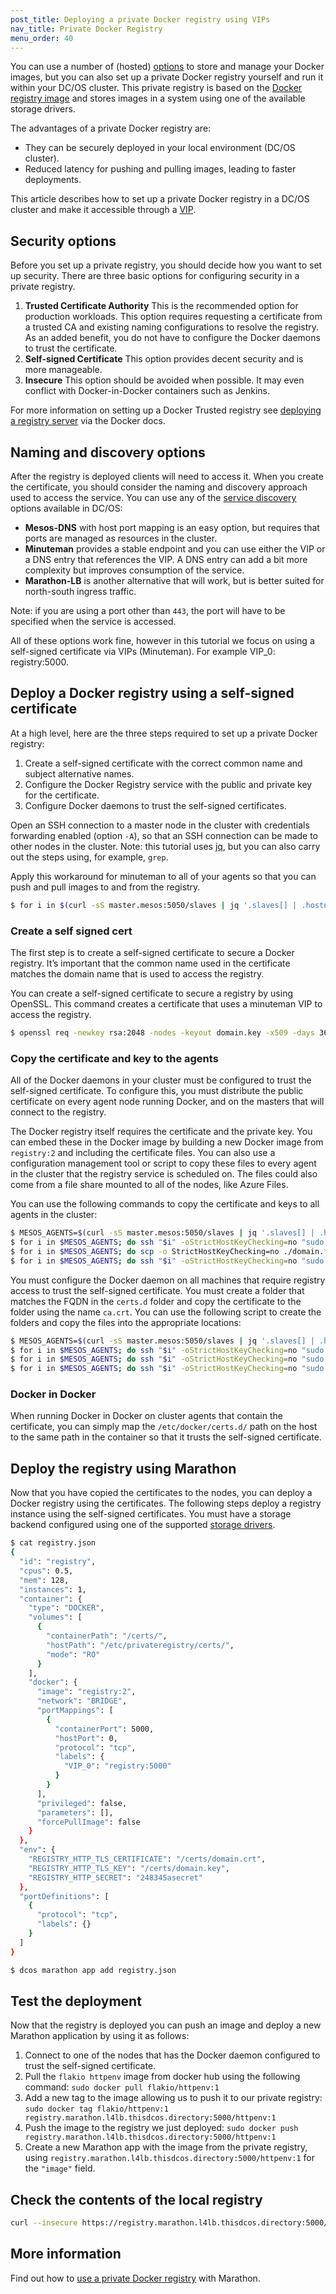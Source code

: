 ```yaml
---
post_title: Deploying a private Docker registry using VIPs
nav_title: Private Docker Registry
menu_order: 40
---
```


You can use a number of (hosted) [options](https://mesosphere.com/blog/2015/10/14/docker-registries-the-good-the-bad-the-ugly/) to store and manage your Docker images, but you can also set up a private Docker registry yourself and run it within your DC/OS cluster. This private registry is based on the [Docker registry image](https://docs.docker.com/registry/) and stores images in a system using one of the available storage drivers.

The advantages of a private Docker registry are:

- They can be securely deployed in your local environment (DC/OS cluster).
- Reduced latency for pushing and pulling images, leading to faster deployments.

This article describes how to set up a private Docker registry in a DC/OS cluster and make it accessible through a [VIP](docs/1.8/usage/service-discovery/load-balancing-vips/virtual-ip-addresses/). 

## Security options

Before you set up a private registry, you should decide how you want to set up security. There are three basic options for configuring security in a private registry. 

1. __Trusted Certificate Authority__ This is the recommended option for production workloads. This option requires requesting a certificate from a trusted CA and existing naming configurations to resolve the registry. As an added benefit, you do not have to configure the Docker daemons to trust the certificate.
1. __Self-signed Certificate__ This option provides decent security and is more manageable.
1. __Insecure__ This option should be avoided when possible. It may even conflict with Docker-in-Docker containers such as Jenkins.

For more information on setting up a Docker Trusted registry see [deploying a registry server](https://docs.docker.com/registry/deploying/) via the Docker docs.

## Naming and discovery options

After the registry is deployed clients will need to access it. When you create the certificate, you should consider the naming and discovery approach used to access the service.  You can use any of the [service discovery](/docs/1.8/usage/service-discovery/) options available in DC/OS:

- __Mesos-DNS__ with host port mapping is an easy option, but requires that ports are managed as resources in the cluster.
- __Minuteman__ provides a stable endpoint and you can use either the VIP or a DNS entry that references the VIP. A DNS entry can add a bit more complexity but improves consumption of the service.
- __Marathon-LB__ is another alternative that will work, but is better suited for north-south ingress traffic.

Note: if you are using a port other than `443`, the port will have to be specified when the service is accessed.

All of these options work fine, however in this tutorial we focus on using a self-signed certificate via VIPs (Minuteman). For example VIP_0: registry:5000.

## Deploy a Docker registry using a self-signed certificate

At a high level, here are the three steps required to set up a private Docker registry:

1. Create a self-signed certificate with the correct common name and subject alternative names.
1. Configure the Docker Registry service with the public and private key for the certificate.
1. Configure Docker daemons to trust the self-signed certificates.

Open an SSH connection to a master node in the cluster with credentials forwarding enabled (option `-A`), so that an SSH connection can be made to other nodes in the cluster. Note: this tutorial uses [jq](https://stedolan.github.io/jq/), but you can also carry out the steps using, for example, `grep`.

Apply this workaround for minuteman to all of your agents so that you can push and pull images to and from the registry.

```bash
$ for i in $(curl -sS master.mesos:5050/slaves | jq '.slaves[] | .hostname' | tr -d '"'); do ssh "$i" -oStrictHostKeyChecking=no "sudo sysctl -w net.netfilter.nf_conntrack_tcp_be_liberal=1"; done
```

### Create a self signed cert

The first step is to create a self-signed certificate to secure a Docker registry. It’s important that the common name used in the certificate matches the domain name that is used to access the registry.

You can create a self-signed certificate to secure a registry by using OpenSSL. This command creates a certificate that uses a minuteman VIP to access the registry. 

```bash
$ openssl req -newkey rsa:2048 -nodes -keyout domain.key -x509 -days 365 -out domain.crt -subj "/C=US/ST=NY/L=NYC/O=Mesosphere/CN=registry.marathon.l4lb.thisdcos.directory"
```
### Copy the certificate and key to the agents

All of the Docker daemons in your cluster must be configured to trust the self-signed certificate. To configure this, you must distribute the public certificate on every agent node running Docker, and on the masters that will connect to the registry.

The Docker registry itself requires the certificate and the private key. You can embed these in the Docker image by building a new Docker image from `registry:2` and including the certificate files. You can also use a configuration management tool or script to copy these files to every agent in the cluster that the registry service is scheduled on. The files could also come from a file share mounted to all of the nodes, like Azure Files.

You can use the following commands to copy the certificate and keys to all agents in the cluster:

```bash
$ MESOS_AGENTS=$(curl -sS master.mesos:5050/slaves | jq '.slaves[] | .hostname' | tr -d '"');
$ for i in $MESOS_AGENTS; do ssh "$i" -oStrictHostKeyChecking=no "sudo mkdir --parent /etc/privateregistry/certs/"; done
$ for i in $MESOS_AGENTS; do scp -o StrictHostKeyChecking=no ./domain.* "$i":~/; done
$ for i in $MESOS_AGENTS; do ssh "$i" -oStrictHostKeyChecking=no "sudo mv ./domain.* /etc/privateregistry/certs/"; done
```

You must configure the Docker daemon on all machines that require registry access to trust the self-signed certificate. You must  create a folder that matches the FQDN in the `certs.d` folder and copy the certificate to the folder using the name `ca.crt`. You can use the following script to create the folders and copy the files into the appropriate locations:

```bash
$ MESOS_AGENTS=$(curl -sS master.mesos:5050/slaves | jq '.slaves[] | .hostname' | tr -d '"');
$ for i in $MESOS_AGENTS; do ssh "$i" -oStrictHostKeyChecking=no "sudo mkdir --parent /etc/docker/certs.d/registry.marathon.l4lb.thisdcos.directory:5000"; done
$ for i in $MESOS_AGENTS; do ssh "$i" -oStrictHostKeyChecking=no "sudo cp /etc/privateregistry/certs/domain.crt /etc/docker/certs.d/registry.marathon.l4lb.thisdcos.directory:5000/ca.crt"; done
$ for i in $MESOS_AGENTS; do ssh "$i" -oStrictHostKeyChecking=no "sudo systemctl restart docker"; done
```

### Docker in Docker

When running Docker in Docker on cluster agents that contain the certificate, you can simply map the `/etc/docker/certs.d/` path on the host to the same path in the container so that it trusts the self-signed certificate.

## Deploy the registry using Marathon

Now that you have copied the certificates to the nodes, you can deploy a Docker registry using the certificates. The following steps deploy a registry instance using the self-signed certificates. You must have a storage backend configured using one of the supported [storage drivers](https://docs.docker.com/registry/storage-drivers/).

```bash
$ cat registry.json
{
  "id": "registry",
  "cpus": 0.5,
  "mem": 128,
  "instances": 1,
  "container": {
    "type": "DOCKER",
    "volumes": [
      {
        "containerPath": "/certs/",
        "hostPath": "/etc/privateregistry/certs/",
        "mode": "RO"
      }
    ],
    "docker": {
      "image": "registry:2",
      "network": "BRIDGE",
      "portMappings": [
        {
          "containerPort": 5000,
          "hostPort": 0,
          "protocol": "tcp",
          "labels": {
            "VIP_0": "registry:5000"
          }
        }
      ],
      "privileged": false,
      "parameters": [],
      "forcePullImage": false
    }
  },
  "env": {
    "REGISTRY_HTTP_TLS_CERTIFICATE": "/certs/domain.crt",
    "REGISTRY_HTTP_TLS_KEY": "/certs/domain.key",
    "REGISTRY_HTTP_SECRET": "248345asecret"
  },
  "portDefinitions": [
    {
      "protocol": "tcp",
      "labels": {}
    }
  ]
}

$ dcos marathon app add registry.json
```

## Test the deployment

Now that the registry is deployed you can push an image and deploy a new Marathon application by using it as follows:

1. Connect to one of the nodes that has the Docker daemon configured to trust the self-signed certificate.
1. Pull the `flakio httpenv` image from docker hub using the following command: `sudo docker pull flakio/httpenv:1`
1. Add a new tag to the image allowing us to push it to our private registry: `sudo docker tag flakio/httpenv:1 registry.marathon.l4lb.thisdcos.directory:5000/httpenv:1`
1. Push the image to the registry we just deployed: `sudo docker push registry.marathon.l4lb.thisdcos.directory:5000/httpenv:1`
1. Create a new Marathon app with the image from the private registry, using `registry.marathon.l4lb.thisdcos.directory:5000/httpenv:1` for the `"image"` field.

## Check the contents of the local registry
```bash
curl --insecure https://registry.marathon.l4lb.thisdcos.directory:5000/v2/_catalog
```

## More information

Find out how to [use a private Docker registry](https://mesosphere.github.io/marathon/docs/native-docker-private-registry.html) with Marathon. 
